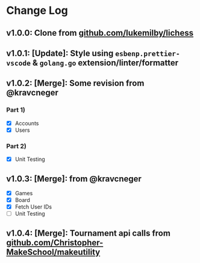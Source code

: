 # Change Log

## v1.0.0: Clone from [github.com/lukemilby/lichess](github.com/lukemilby/lichess)

## v1.0.1: [Update]: Style using `esbenp.prettier-vscode` & `golang.go` extension/linter/formatter

## v1.0.2: [Merge]: Some revision from @kravcneger

### Part 1)

- [x] Accounts
- [X] Users

### Part 2)

- [X] Unit Testing

## v1.0.3: [Merge]: from @kravcneger

- [X] Games
- [X] Board
- [X] Fetch User IDs
- [ ] Unit Testing

## v1.0.4: [Merge]: Tournament api calls from [github.com/Christopher-MakeSchool/makeutility](github.com/Christopher-MakeSchool/makeutility)

<!-- ## v1.0.5:  -->

<!-- ## v1.0.6:  -->
